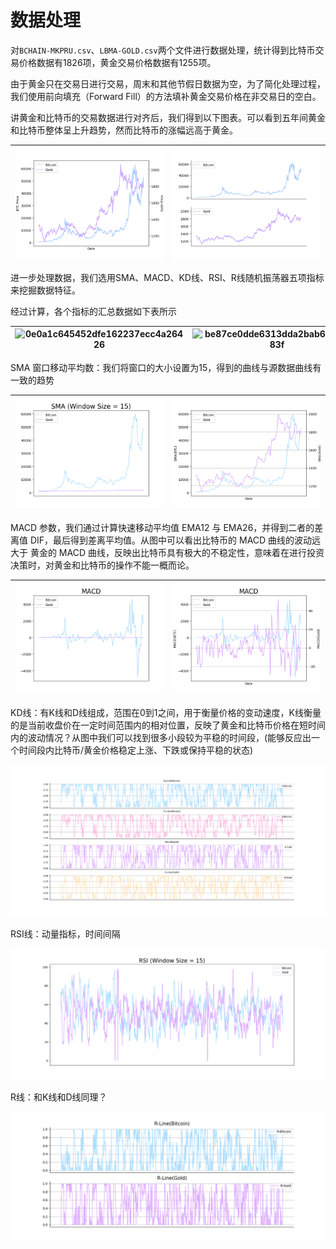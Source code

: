 # 数据处理

对`BCHAIN-MKPRU.csv`、`LBMA-GOLD.csv`两个文件进行数据处理，统计得到比特币交易价格数据有1826项，黄金交易价格数据有1255项。

由于黄金只在交易日进行交易，周末和其他节假日数据为空，为了简化处理过程，我们使用前向填充（Forward Fill）的方法填补黄金交易价格在非交易日的空白。

讲黄金和比特币的交易数据进行对齐后，我们得到以下图表。可以看到五年间黄金和比特币整体呈上升趋势，然而比特币的涨幅远高于黄金。

| ![](../Image/Figure_1.png) | ![](../Image/Figure_2.png) |
| -------------------------- | -------------------------- |

进一步处理数据，我们选用SMA、MACD、KD线、RSI、R线随机振荡器五项指标来挖掘数据特征。

经过计算，各个指标的汇总数据如下表所示

| ![0e0a1c645452dfe162237ecc4a26426](../../0e0a1c645452dfe162237ecc4a26426.png) | ![be87ce0dde6313dda2bab651d92283f](../../be87ce0dde6313dda2bab651d92283f.png) | ![40fdfa0bbebb2206fd3e0d6380bd385](../../40fdfa0bbebb2206fd3e0d6380bd385.png) | ![5c5cc08dbeea81dd2217a6a278ce7bb](../../5c5cc08dbeea81dd2217a6a278ce7bb.png) | ![a9ea37fe8337b9fc364467f71d86a43](../../a9ea37fe8337b9fc364467f71d86a43.png) |
| ------------------------------------------------------------ | ------------------------------------------------------------ | ------------------------------------------------------------ | ------------------------------------------------------------ | ------------------------------------------------------------ |

SMA 窗口移动平均数：我们将窗口的大小设置为15，得到的曲线与源数据曲线有一致的趋势

| ![](../Image/SMA_1.png) | ![](../Image/SMA_2.png) |
| ----------------------- | ----------------------- |

MACD 参数，我们通过计算快速移动平均值 EMA12 与 EMA26，并得到二者的差离值 DIF，最后得到差离平均值。从图中可以看出比特币的 MACD 曲线的波动远大于 黄金的 MACD 曲线，反映出比特币具有极大的不稳定性，意味着在进行投资决策时，对黄金和比特币的操作不能一概而论。 

| ![MACD_1](../Image/MACD_1.png) | ![MACD_2](../Image/MACD_2.png) |
| ------------------------------ | ------------------------------ |

KD线：有K线和D线组成，范围在0到1之间，用于衡量价格的变动速度，K线衡量的是当前收盘价在一定时间范围内的相对位置，反映了黄金和比特币价格在短时间内的波动情况？从图中我们可以找到很多小段较为平稳的时间段，(能够反应出一个时间段内比特币/黄金价格稳定上涨、下跌或保持平稳的状态)

![](../Image/KD_1.png)

RSI线：动量指标，时间间隔

![](../Image/RSI.png)

R线：和K线和D线同理？

![](../Image/R.png)